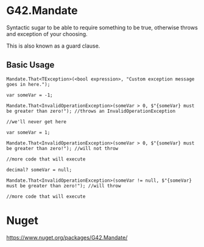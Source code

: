 # G42.Mandate

Syntactic sugar to be able to require something to be true, otherwise throws and exception of your choosing.

This is also known as a guard clause.

## Basic Usage

`Mandate.That<TException>(<bool expression>, "Custom exception message goes in here.");`

```
var someVar = -1;

Mandate.That<InvalidOperationException>(someVar > 0, $"{someVar} must be greater than zero!"); //throws an InvalidOperationException

//we'll never get here
```

```
var someVar = 1;

Mandate.That<InvalidOperationException>(someVar > 0, $"{someVar} must be greater than zero!"); //will not throw

//more code that will execute
```

```
decimal? someVar = null;

Mandate.That<InvalidOperationException>(someVar != null, $"{someVar} must be greater than zero!"); //will throw

//more code that will execute
```

# Nuget
https://www.nuget.org/packages/G42.Mandate/
